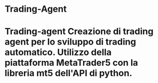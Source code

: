 # Trading-Agent
# Trading-agent Creazione di trading agent per lo sviluppo di trading automatico. Utilizzo della piattaforma MetaTrader5 con la libreria mt5 dell'API di python. 

